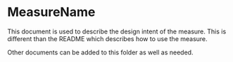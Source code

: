 # MeasureName

This document is used to describe the design intent of the measure. This is different than the README which
describes how to use the measure.

Other documents can be added to this folder as well as needed.
